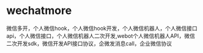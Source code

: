 # wechatmore
微信多开，个人微信hook，个人微信hook开发，个人微信机器人，个人微信接口api，个人微信接口，个人微信机器人二次开发,webot个人微信机器人API，微信二次开发sdk，微信开发API接口协议，企微发消息call，企业微信协议
